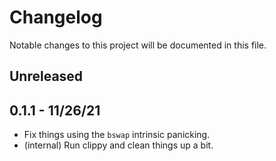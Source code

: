 # Changelog

Notable changes to this project will be documented in this file.

## Unreleased

## 0.1.1 - 11/26/21

- Fix things using the `bswap` intrinsic panicking.
- (internal) Run clippy and clean things up a bit.
